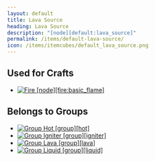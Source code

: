 ```yaml
---
layout: default
title: Lava Source
heading: Lava Source
description: "[node][default:lava_source]"
permalink: /items/default-lava-source/
icon: /items/itemcubes/default_lava_source.png
---
```



## Used for Crafts

<ul class="list-items">
    <li><a href="{{site.baseurl}}/items/fire-basic-flame/"><img src="{{site.baseurl}}/assets/img/items/itemcubes/fire_basic_flame.png" data-toggle="tooltip" title="Fire [node][fire:basic_flame]"></a></li>
</ul>


## Belongs to Groups

<ul class="list-items">
    <li><a href="{{site.baseurl}}/items/group-hot/"><img src="{{site.baseurl}}/assets/img/items/group.png" data-toggle="tooltip" title="Group Hot [group][hot]"></a></li>
    <li><a href="{{site.baseurl}}/items/group-igniter/"><img src="{{site.baseurl}}/assets/img/items/group.png" data-toggle="tooltip" title="Group Igniter [group][igniter]"></a></li>
    <li><a href="{{site.baseurl}}/items/group-lava/"><img src="{{site.baseurl}}/assets/img/items/group.png" data-toggle="tooltip" title="Group Lava [group][lava]"></a></li>
    <li><a href="{{site.baseurl}}/items/group-liquid/"><img src="{{site.baseurl}}/assets/img/items/group.png" data-toggle="tooltip" title="Group Liquid [group][liquid]"></a></li>
</ul>
